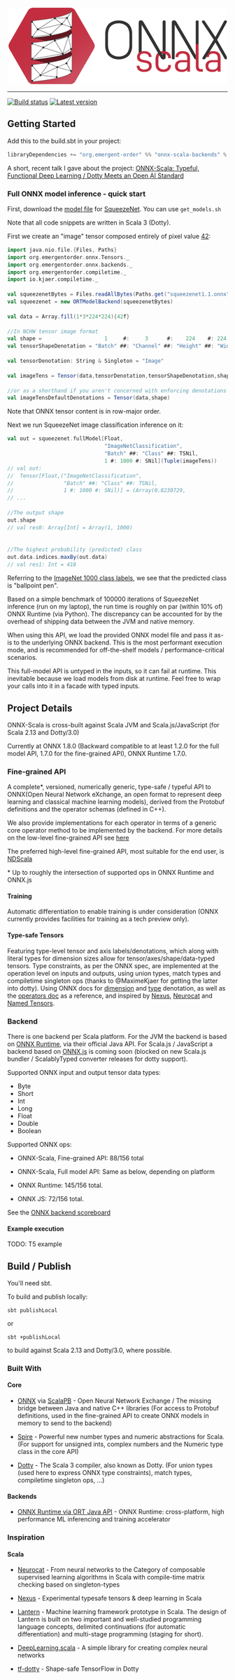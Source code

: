 <p align="center"><img src="Logotype-500px.png" /></p>

--------------------------------------------------------------------------------

[![Build status](https://travis-ci.com/EmergentOrder/onnx-scala.svg?branch=master)](http://travis-ci.com/EmergentOrder/onnx-scala)
[![Latest version](https://index.scala-lang.org/emergentorder/onnx-scala/onnx-scala/latest.svg?color=orange)](https://index.scala-lang.org/emergentorder/onnx-scala/onnx-scala)
## Getting Started
Add this to the build.sbt in your project:

```scala
libraryDependencies += "org.emergent-order" %% "onnx-scala-backends" % "0.13.0"
```

A short, recent talk I gave about the project: [ONNX-Scala: Typeful, Functional Deep Learning / Dotty Meets an Open AI Standard](https://youtu.be/8HuZTeHi7lg?t=1156)

### Full ONNX model inference - quick start
First, download the [model file](https://s3.amazonaws.com/onnx-model-zoo/squeezenet/squeezenet1.1/squeezenet1.1.onnx) for [SqueezeNet](https://en.wikipedia.org/wiki/SqueezeNet).
You can use `get_models.sh`

Note that all code snippets are written in Scala 3 (Dotty).

First we create an "image" tensor composed entirely of pixel value [42](https://upload.wikimedia.org/wikipedia/commons/0/0e/Answer_to_Life_42.svg):

```scala
import java.nio.file.{Files, Paths}
import org.emergentorder.onnx.Tensors._
import org.emergentorder.onnx.backends._
import org.emergentorder.compiletime._
import io.kjaer.compiletime._

val squeezenetBytes = Files.readAllBytes(Paths.get("squeezenet1.1.onnx"))
val squeezenet = new ORTModelBackend(squeezenetBytes)

val data = Array.fill(1*3*224*224){42f}

//In NCHW tensor image format
val shape =                    1     #:     3      #:    224    #: 224     #: SNil
val tensorShapeDenotation = "Batch" ##: "Channel" ##: "Height" ##: "Width" ##: TSNil

val tensorDenotation: String & Singleton = "Image"

val imageTens = Tensor(data,tensorDenotation,tensorShapeDenotation,shape)

//or as a shorthand if you aren't concerned with enforcing denotations
val imageTensDefaultDenotations = Tensor(data,shape)
```

Note that ONNX tensor content is in row-major order.

Next we run SqueezeNet image classification inference on it:

```scala
val out = squeezenet.fullModel[Float, 
                               "ImageNetClassification",
                               "Batch" ##: "Class" ##: TSNil,
                               1 #: 1000 #: SNil](Tuple(imageTens))
// val out:
//  Tensor[Float,("ImageNetClassification", 
//                "Batch" ##: "Class" ##: TSNil,
//                1 #: 1000 #: SNil)] = (Array(0.8230729,
// ...

//The output shape
out.shape
// val res0: Array[Int] = Array(1, 1000)


//The highest probability (predicted) class
out.data.indices.maxBy(out.data)
// val res1: Int = 418
```

Referring to the [ImageNet 1000 class labels](https://gist.github.com/yrevar/942d3a0ac09ec9e5eb3a), we see that the predicted class is "ballpoint pen".

Based on a simple benchmark of 100000 iterations of SqueezeNet inference (run on my laptop), the run time is roughly on par (within 10% of) ONNX Runtime (via Python).
The discrepancy can be accounted for by the overhead of shipping data between the JVM and native memory.

When using this API, we load the provided ONNX model file and pass it as-is to the underlying ONNX backend.
This is the most performant execution mode, and is recommended for off-the-shelf models / performance-critical scenarios.

This full-model API is untyped in the inputs, so it can fail at runtime. This inevitable because we load models from disk at runtime.
Feel free to wrap your calls into it in a facade with typed inputs.

## Project Details

ONNX-Scala is cross-built against Scala JVM and Scala.js/JavaScript (for Scala 2.13 and Dotty/3.0)

Currently at ONNX 1.8.0 (Backward compatible to at least 1.2.0 for the full model API, 1.7.0 for the fine-grained API), ONNX Runtime 1.7.0.
 
### Fine-grained API
A complete\*, versioned, numerically generic, type-safe / typeful API to ONNX(Open Neural Network eXchange, an open format to represent deep learning and classical machine learning models), derived from the Protobuf definitions and the operator schemas (defined in C++). 

We also provide implementations for each operator in terms of a generic core operator method to be implemented by the backend.
For more details on the low-level fine-grained API see [here](FineGrainedAPI.md)

The preferred high-level fine-grained API, most suitable for the end user, is [NDScala](https://github.com/SciScala/NDScala)

\* Up to roughly the intersection of supported ops in ONNX Runtime and ONNX.js

#### Training
Automatic differentiation to enable training is under consideration (ONNX currently provides facilities for training as a tech preview only).

#### Type-safe Tensors
Featuring type-level tensor and axis labels/denotations, which along with literal types for dimension sizes allow for tensor/axes/shape/data-typed tensors.
Type constraints, as per the ONNX spec, are implemented at the operation level on inputs and outputs, using union types, match types and compiletime singleton ops (thanks to @MaximeKjaer for getting the latter into dotty).
Using ONNX docs for [dimension](https://github.com/onnx/onnx/blob/master/docs/DimensionDenotation.md) and [type](https://github.com/onnx/onnx/blob/master/docs/TypeDenotation.md) denotation, as well as the [operators doc](https://github.com/onnx/onnx/blob/v1.7.0/docs/Operators.md) as a reference,
and inspired by [Nexus](https://github.com/ctongfei/nexus), [Neurocat](https://github.com/mandubian/neurocat) and [Named Tensors](https://pytorch.org/docs/stable/named_tensor.html).

### Backend
There is one backend per Scala platform.
For the JVM the backend is based on [ONNX Runtime](https://github.com/microsoft/onnxruntime), via their official Java API.
For Scala.js / JavaScript a backend based on [ONNX.js](https://github.com/microsoft/onnxjs) is coming soon (blocked on new Scala.js bundler / ScalablyTyped converter releases for dotty support). 

Supported ONNX input and output tensor data types:
* Byte
* Short
* Int
* Long
* Float
* Double
* Boolean

Supported ONNX ops:
* ONNX-Scala, Fine-grained API: 88/156 total 
* ONNX-Scala, Full model API: Same as below, depending on platform

* ONNX Runtime: 145/156 total.
* ONNX JS: 72/156 total.

See the [ONNX backend scoreboard](http://onnx.ai/backend-scoreboard/index.html) 

#### Example execution

TODO: T5 example

## Build / Publish

You'll need sbt.

To build and publish locally:

```
sbt publishLocal
```

or

```
sbt +publishLocal
```

to build against Scala 2.13 and Dotty/3.0, where possible.

### Built With

#### Core

* [ONNX](https://github.com/onnx/onnx) via [ScalaPB](https://github.com/scalapb/ScalaPB) - Open Neural Network Exchange / The missing bridge between Java and native C++ libraries (For access to Protobuf definitions, used in the fine-grained API to create ONNX models in memory to send to the backend)

* [Spire](https://github.com/typelevel/spire) - Powerful new number types and numeric abstractions for Scala.  (For support for unsigned ints, complex numbers and the Numeric type class in the core API)

* [Dotty](https://github.com/lampepfl/dotty) - The Scala 3 compiler, also known as Dotty. (For union types (used here to express ONNX type constraints), match types, compiletime singleton ops, ...)

#### Backends

* [ONNX Runtime via ORT Java API](https://github.com/microsoft/onnxruntime/tree/master/java) - ONNX Runtime: cross-platform, high performance ML inferencing and training accelerator

### Inspiration

#### Scala

* [Neurocat](https://github.com/mandubian/neurocat) -  From neural networks to the Category of composable supervised learning algorithms in Scala with compile-time matrix checking based on singleton-types

* [Nexus](https://github.com/ctongfei/nexus) - Experimental typesafe tensors & deep learning in Scala

* [Lantern](https://github.com/feiwang3311/Lantern) - Machine learning framework prototype in Scala. The design of Lantern is built on two important and well-studied programming language concepts, delimited continuations (for automatic differentiation) and multi-stage programming (staging for short).

* [DeepLearning.scala](https://github.com/ThoughtWorksInc/DeepLearning.scala) - A simple library for creating complex neural networks

* [tf-dotty](https://github.com/MaximeKjaer/tf-dotty) - Shape-safe TensorFlow in Dotty 
